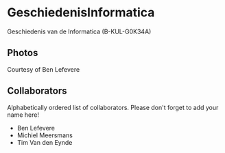 GeschiedenisInformatica
=======================

Geschiedenis van de Informatica (B-KUL-G0K34A)

## Photos

Courtesy of Ben Lefevere

## Collaborators

Alphabetically ordered list of collaborators. Please don't forget to add your name here!

 - Ben Lefevere
 - Michiel Meersmans
 - Tim Van den Eynde